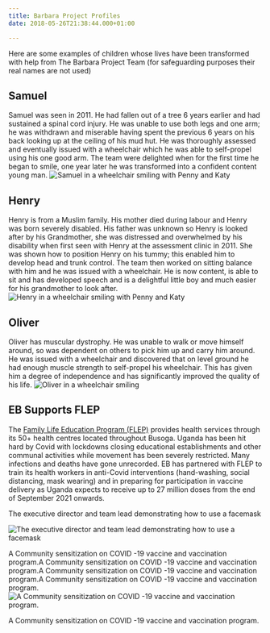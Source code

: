 ```yaml
---
title: Barbara Project Profiles
date: 2018-05-26T21:38:44.000+01:00

---
```

Here are some examples of children whose lives have been transformed with help from The Barbara Project Team (for safeguarding purposes their real names are not used)

## Samuel

Samuel was seen in 2011. He had fallen out of a tree 6 years earlier and had sustained a spinal cord injury. He was unable to use both legs and one arm; he was withdrawn and miserable having spent the previous 6 years on his back looking up at the ceiling of his mud hut. He was thoroughly assessed and eventually issued with a wheelchair which he was able to self-propel using his one good arm. The team were delighted when for the first time he began to smile, one year later he was transformed into a confident content young man.
![Samuel in a wheelchair smiling with Penny and Katy](/images/samuel.jpg)

## Henry

Henry is from a Muslim family. His mother died during labour and Henry was born severely disabled.  His father was unknown so Henry is looked after by his Grandmother, she was distressed and overwhelmed by his disability when first seen with Henry at the assessment clinic in 2011. She was shown how to position Henry on his tummy; this enabled him to develop head and trunk control. The team then worked on sitting balance with him and he was issued with a wheelchair. He is now content, is able to sit and has developed speech and is a delightful little boy and much easier for his grandmother to look after.
![Henry in a wheelchair smiling with Penny and Katy](/images/henry.jpg)

## Oliver

Oliver has muscular dystrophy. He was unable to walk or move himself around, so was dependent on others to pick him up and carry him around. He was issued with a wheelchair and discovered that on level ground he had enough muscle strength to self-propel his wheelchair. This has given him a degree of independence and has significantly improved the quality of his life.
![Oliver in a wheelchair smiling](/images/oliver.jpg)

## EB Supports FLEP

The [Family Life Education Program (FLEP)](http://flepuganda.org  "http://flepuganda.org ") provides health services through its 50+ health centres located throughout Busoga. Uganda has been hit hard by Covid with lockdowns closing educational establishments and other communal activities while movement has been severely restricted. Many infections and deaths have gone unrecorded. EB has partnered with FLEP to train its health workers in anti-Covid interventions (hand-washing, social distancing, mask wearing) and in preparing for participation in vaccine delivery as Uganda expects to receive up to 27 million doses from the end of September 2021 onwards.

The executive director and team lead demonstrating how to use a facemask

![The executive director and team lead demonstrating how to use a facemask](/images/facemask.jpg "The executive director and team lead demonstrating how to use a facemask")

A Community sensitization on COVID -19 vaccine and vaccination program.A Community sensitization on COVID -19 vaccine and vaccination program.A Community sensitization on COVID -19 vaccine and vaccination program.A Community sensitization on COVID -19 vaccine and vaccination program.![A Community sensitization on COVID -19 vaccine and vaccination program.](/images/covid19vac.jpg "A Community sensitization on COVID -19 vaccine and vaccination program.")

A Community sensitization on COVID -19 vaccine and vaccination program.